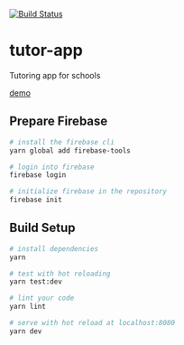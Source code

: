 [![Build Status](https://travis-ci.org/tsauvajon/tutor-app.svg?branch=master)](https://travis-ci.org/tsauvajon/tutor-app)

# tutor-app

Tutoring app for schools

[demo](https://tutorapp-bdaa7.firebaseapp.com/#/auth)


## Prepare Firebase
``` bash
# install the firebase cli
yarn global add firebase-tools

# login into firebase
firebase login

# initialize firebase in the repository
firebase init
```

## Build Setup

``` bash
# install dependencies
yarn

# test with hot reloading
yarn test:dev

# lint your code
yarn lint

# serve with hot reload at localhost:8080
yarn dev
```
